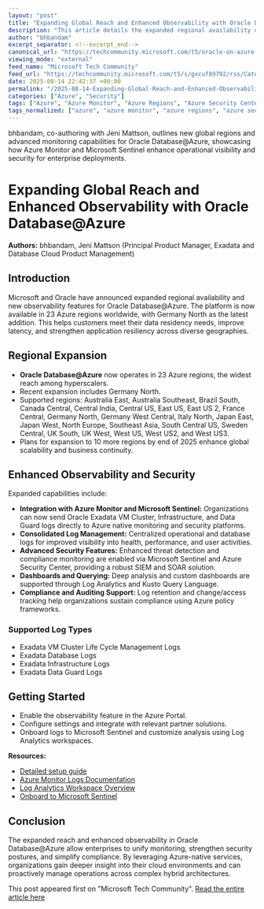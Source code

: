 ```yaml
---
layout: "post"
title: "Expanding Global Reach and Enhanced Observability with Oracle Database@Azure"
description: "This article details the expanded regional availability of Oracle Database@Azure, now accessible in 23 regions including Germany North. It also introduces enhanced observability features for Oracle Exadata VM Clusters and Infrastructure, enabling organizations to leverage Azure Monitor and Microsoft Sentinel for unified monitoring, security, compliance, and streamlined operations in hybrid cloud environments."
author: "bhbandam"
excerpt_separator: <!--excerpt_end-->
canonical_url: "https://techcommunity.microsoft.com/t5/oracle-on-azure-blog/expanding-global-reach-and-enhancing-observability-with-oracle/ba-p/4443650"
viewing_mode: "external"
feed_name: "Microsoft Tech Community"
feed_url: "https://techcommunity.microsoft.com/t5/s/gxcuf89792/rss/Category?category.id=Azure"
date: 2025-08-14 22:42:37 +00:00
permalink: "/2025-08-14-Expanding-Global-Reach-and-Enhanced-Observability-with-Oracle-DatabaseAzure.html"
categories: ["Azure", "Security"]
tags: ["Azure", "Azure Monitor", "Azure Regions", "Azure Security Center", "Cloud Scalability", "Community", "Compliance", "Exadata", "Germany North", "Hybrid Cloud", "Kusto Query Language", "Log Analytics", "Microsoft Sentinel", "Observability", "Operational Monitoring", "Oracle Database@Azure", "Security", "Security Information And Event Management"]
tags_normalized: ["azure", "azure monitor", "azure regions", "azure security center", "cloud scalability", "community", "compliance", "exadata", "germany north", "hybrid cloud", "kusto query language", "log analytics", "microsoft sentinel", "observability", "operational monitoring", "oracle databaseatazure", "security", "security information and event management"]
---
```


bhbandam, co-authoring with Jeni Mattson, outlines new global regions and advanced monitoring capabilities for Oracle Database@Azure, showcasing how Azure Monitor and Microsoft Sentinel enhance operational visibility and security for enterprise deployments.<!--excerpt_end-->

# Expanding Global Reach and Enhanced Observability with Oracle Database@Azure

**Authors:** bhbandam, Jeni Mattson (Principal Product Manager, Exadata and Database Cloud Product Management)

## Introduction

Microsoft and Oracle have announced expanded regional availability and new observability features for Oracle Database@Azure. The platform is now available in 23 Azure regions worldwide, with Germany North as the latest addition. This helps customers meet their data residency needs, improve latency, and strengthen application resiliency across diverse geographies.

## Regional Expansion

- **Oracle Database@Azure** now operates in 23 Azure regions, the widest reach among hyperscalers.
- Recent expansion includes Germany North.
- Supported regions: Australia East, Australia Southeast, Brazil South, Canada Central, Central India, Central US, East US, East US 2, France Central, Germany North, Germany West Central, Italy North, Japan East, Japan West, North Europe, Southeast Asia, South Central US, Sweden Central, UK South, UK West, West US, West US2, and West US3.
- Plans for expansion to 10 more regions by end of 2025 enhance global scalability and business continuity.

## Enhanced Observability and Security

Expanded capabilities include:

- **Integration with Azure Monitor and Microsoft Sentinel:** Organizations can now send Oracle Exadata VM Cluster, Infrastructure, and Data Guard logs directly to Azure native monitoring and security platforms.
- **Consolidated Log Management:** Centralized operational and database logs for improved visibility into health, performance, and user activities.
- **Advanced Security Features:** Enhanced threat detection and compliance monitoring are enabled via Microsoft Sentinel and Azure Security Center, providing a robust SIEM and SOAR solution.
- **Dashboards and Querying:** Deep analysis and custom dashboards are supported through Log Analytics and Kusto Query Language.
- **Compliance and Auditing Support:** Log retention and change/access tracking help organizations sustain compliance using Azure policy frameworks.

### Supported Log Types

- Exadata VM Cluster Life Cycle Management Logs
- Exadata Database Logs
- Exadata Infrastructure Logs
- Exadata Data Guard Logs

## Getting Started

- Enable the observability feature in the Azure Portal.
- Configure settings and integrate with relevant partner solutions.
- Onboard logs to Microsoft Sentinel and customize analysis using Log Analytics workspaces.

**Resources:**

- [Detailed setup guide](https://learn.microsoft.com/en-us/azure/oracle/oracle-db/oracle-exadata-database-dedicated-infrastructure-logs?branch=main&branchFallbackFrom=pr-en-us-304189)
- [Azure Monitor Logs Documentation](https://learn.microsoft.com/en-us/azure/azure-monitor/logs/data-platform-logs)
- [Log Analytics Workspace Overview](https://learn.microsoft.com/en-us/azure/azure-monitor/logs/log-analytics-workspace-overview)
- [Onboard to Microsoft Sentinel](https://learn.microsoft.com/en-us/azure/sentinel/quickstart-onboard?tabs=defender-portal)

## Conclusion

The expanded reach and enhanced observability in Oracle Database@Azure allow enterprises to unify monitoring, strengthen security postures, and simplify compliance. By leveraging Azure-native services, organizations gain deeper insight into their cloud environments and can proactively manage operations across complex hybrid architectures.

This post appeared first on "Microsoft Tech Community". [Read the entire article here](https://techcommunity.microsoft.com/t5/oracle-on-azure-blog/expanding-global-reach-and-enhancing-observability-with-oracle/ba-p/4443650)
